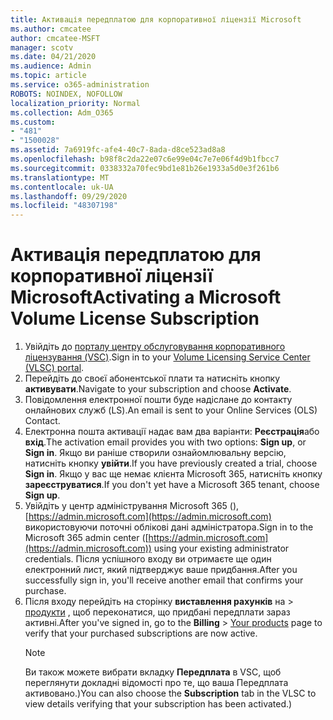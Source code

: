 ```yaml
---
title: Активація передплатою для корпоративної ліцензії Microsoft
ms.author: cmcatee
author: cmcatee-MSFT
manager: scotv
ms.date: 04/21/2020
ms.audience: Admin
ms.topic: article
ms.service: o365-administration
ROBOTS: NOINDEX, NOFOLLOW
localization_priority: Normal
ms.collection: Adm_O365
ms.custom:
- "481"
- "1500028"
ms.assetid: 7a6919fc-afe4-40c7-8ada-d8ce523ad8a8
ms.openlocfilehash: b98f8c2da22e07c6e99e04c7e7e06f4d9b1fbcc7
ms.sourcegitcommit: 0338332a70fec9bd1e81b26e1933a5d0e3f261b6
ms.translationtype: MT
ms.contentlocale: uk-UA
ms.lasthandoff: 09/29/2020
ms.locfileid: "48307198"
---
```

# <a name="activating-a-microsoft-volume-license-subscription"></a><span data-ttu-id="07e7f-102">Активація передплатою для корпоративної ліцензії Microsoft</span><span class="sxs-lookup"><span data-stu-id="07e7f-102">Activating a Microsoft Volume License Subscription</span></span>

1. <span data-ttu-id="07e7f-103">Увійдіть до [порталу центру обслуговування корпоративного ліцензування (VSC)](https://go.microsoft.com/fwlink/p/?LinkId=329762).</span><span class="sxs-lookup"><span data-stu-id="07e7f-103">Sign in to your [Volume Licensing Service Center (VLSC) portal](https://go.microsoft.com/fwlink/p/?LinkId=329762).</span></span>
2. <span data-ttu-id="07e7f-104">Перейдіть до своєї абонентської плати та натисніть кнопку **активувати**.</span><span class="sxs-lookup"><span data-stu-id="07e7f-104">Navigate to your subscription and choose **Activate**.</span></span>
3. <span data-ttu-id="07e7f-105">Повідомлення електронної пошти буде надіслане до контакту онлайнових служб (LS).</span><span class="sxs-lookup"><span data-stu-id="07e7f-105">An email is sent to your Online Services (OLS) Contact.</span></span>
4. <span data-ttu-id="07e7f-106">Електронна пошта активації надає вам два варіанти: **Реєстрація**або **вхід**.</span><span class="sxs-lookup"><span data-stu-id="07e7f-106">The activation email provides you with two options: **Sign up**, or **Sign in**.</span></span> <span data-ttu-id="07e7f-107">Якщо ви раніше створили ознайомлювальну версію, натисніть кнопку **увійти**.</span><span class="sxs-lookup"><span data-stu-id="07e7f-107">If you have previously created a trial, choose **Sign in**.</span></span> <span data-ttu-id="07e7f-108">Якщо у вас ще немає клієнта Microsoft 365, натисніть кнопку **зареєструватися**.</span><span class="sxs-lookup"><span data-stu-id="07e7f-108">If you don't yet have a Microsoft 365 tenant, choose **Sign up**.</span></span>
5. <span data-ttu-id="07e7f-109">Увійдіть у центр адміністрування Microsoft 365 (), [https://admin.microsoft.com](https://admin.microsoft.com) використовуючи поточні облікові дані адміністратора.</span><span class="sxs-lookup"><span data-stu-id="07e7f-109">Sign in to the Microsoft 365 admin center ([https://admin.microsoft.com](https://admin.microsoft.com)) using your existing administrator credentials.</span></span> <span data-ttu-id="07e7f-110">Після успішного входу ви отримаєте ще один електронний лист, який підтверджує ваше придбання.</span><span class="sxs-lookup"><span data-stu-id="07e7f-110">After you successfully sign in, you'll receive another email that confirms your purchase.</span></span>
6. <span data-ttu-id="07e7f-111">Після входу перейдіть на сторінку **виставлення рахунків** на \> [продукти](https://go.microsoft.com/fwlink/p/?linkid=842054) , щоб переконатися, що придбані передплати зараз активні.</span><span class="sxs-lookup"><span data-stu-id="07e7f-111">After you've signed in, go to the **Billing** \> [Your products](https://go.microsoft.com/fwlink/p/?linkid=842054) page to verify that your purchased subscriptions are now active.</span></span> 
    > [!NOTE]
    > <span data-ttu-id="07e7f-112">Ви також можете вибрати вкладку **Передплата** в VSC, щоб переглянути докладні відомості про те, що ваша Передплата активовано.)</span><span class="sxs-lookup"><span data-stu-id="07e7f-112">You can also choose the **Subscription** tab in the VLSC to view details verifying that your subscription has been activated.)</span></span>
